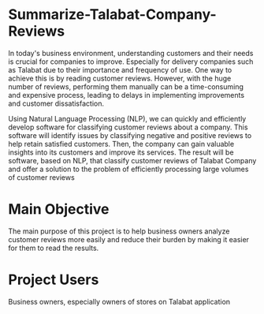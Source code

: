 # Summarize-Talabat-Company-Reviews

In today's business environment, understanding
customers and their needs is crucial for companies to
improve. Especially for delivery companies such as Talabat
due to their importance and frequency of use. One way to
achieve this is by reading customer reviews. However, with
the huge number of reviews, performing them manually
can be a time-consuming and expensive process, leading to
delays in implementing improvements and customer
dissatisfaction.

Using Natural Language Processing (NLP), we can
quickly and efficiently develop software for classifying
customer reviews about a company. This software will
identify issues by classifying negative and positive reviews
to help retain satisfied customers. Then, the company can
gain valuable insights into its customers and improve its
services.
The result will be software, based on NLP, that classify
customer reviews of Talabat Company and offer a solution
to the problem of efficiently processing large volumes of
customer reviews

# Main Objective
The main purpose of this project is to help business
owners analyze customer reviews more easily and reduce
their burden by making it easier for them to read the
results.

# Project Users
Business owners, especially owners of stores on
Talabat application
